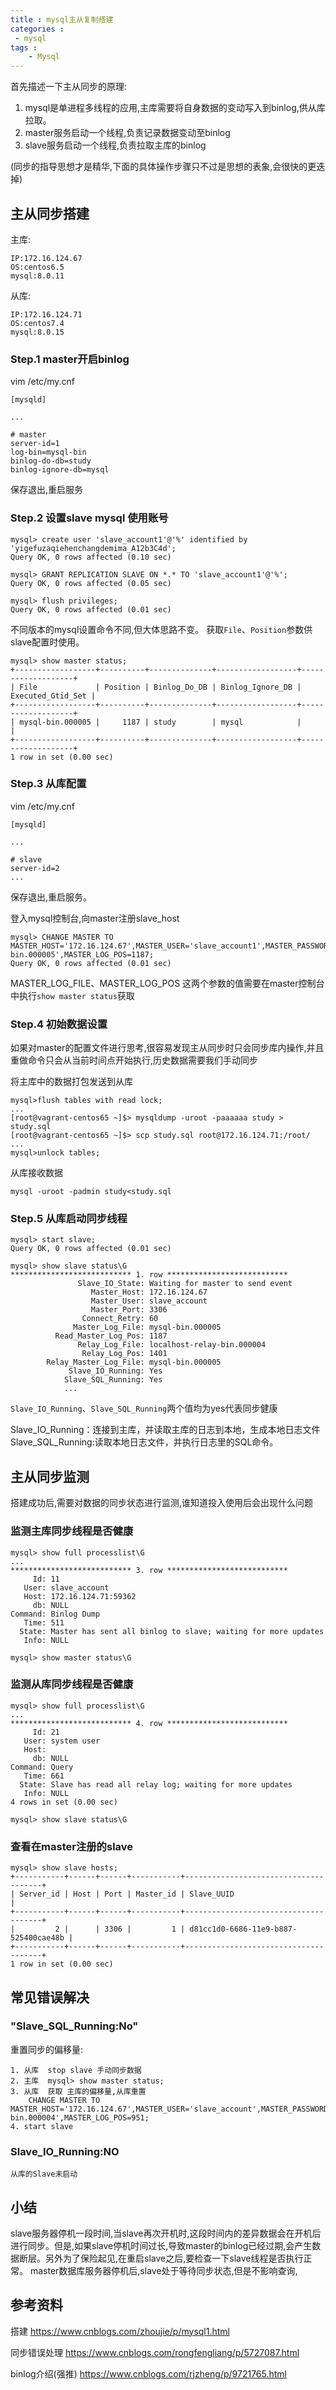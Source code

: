 ```yaml
---
title : mysql主从复制搭建
categories : 
 - mysql 
tags :
	- Mysql
---
```


首先描述一下主从同步的原理:

1. mysql是单进程多线程的应用,主库需要将自身数据的变动写入到binlog,供从库拉取。
1. master服务启动一个线程,负责记录数据变动至binlog
1. slave服务启动一个线程,负责拉取主库的binlog

(同步的指导思想才是精华,下面的具体操作步骤只不过是思想的表象,会很快的更迭掉)

## 主从同步搭建

主库:

	IP:172.16.124.67
	OS:centos6.5
	mysql:8.0.11

从库:

	IP:172.16.124.71
	OS:centos7.4
	mysql:8.0.15


### Step.1 master开启binlog

vim /etc/my.cnf

	[mysqld]

	...

	# master
	server-id=1
	log-bin=mysql-bin
	binlog-do-db=study
	binlog-ignore-db=mysql

保存退出,重启服务

### Step.2 设置slave mysql 使用账号


	mysql> create user 'slave_account1'@'%' identified by 'yigefuzaqiehenchangdemima_A12b3C4d';
	Query OK, 0 rows affected (0.10 sec)

	mysql> GRANT REPLICATION SLAVE ON *.* TO 'slave_account1'@'%';
	Query OK, 0 rows affected (0.05 sec)

	mysql> flush privileges;
	Query OK, 0 rows affected (0.01 sec)


不同版本的mysql设置命令不同,但大体思路不变。
获取`File`、`Position`参数供slave配置时使用。

	mysql> show master status;
	+------------------+----------+--------------+------------------+-------------------+
	| File             | Position | Binlog_Do_DB | Binlog_Ignore_DB | Executed_Gtid_Set |
	+------------------+----------+--------------+------------------+-------------------+
	| mysql-bin.000005 |     1187 | study        | mysql            |                   |
	+------------------+----------+--------------+------------------+-------------------+
	1 row in set (0.00 sec)


### Step.3 从库配置

vim /etc/my.cnf

	[mysqld]

	...

	# slave
	server-id=2
	...

保存退出,重启服务。

登入mysql控制台,向master注册slave_host

	mysql> CHANGE MASTER TO MASTER_HOST='172.16.124.67',MASTER_USER='slave_account1',MASTER_PASSWORD='yigefuzaqiehenchangdemima_A12b3C4d',MASTER_LOG_FILE='mysql-bin.000005',MASTER_LOG_POS=1187;
	Query OK, 0 rows affected (0.01 sec)

MASTER_LOG_FILE、MASTER_LOG_POS 这两个参数的值需要在master控制台中执行`show master status`获取

### Step.4 初始数据设置

如果对master的配置文件进行思考,很容易发现主从同步时只会同步库内操作,并且重做命令只会从当前时间点开始执行,历史数据需要我们手动同步

将主库中的数据打包发送到从库

	mysql>flush tables with read lock;
	...
	[root@vagrant-centos65 ~]$> mysqldump -uroot -paaaaaa study > study.sql
	[root@vagrant-centos65 ~]$> scp study.sql root@172.16.124.71:/root/
	...
	mysql>unlock tables;

从库接收数据

	mysql -uroot -padmin study<study.sql


### Step.5 从库启动同步线程

	mysql> start slave;
	Query OK, 0 rows affected (0.01 sec)

	mysql> show slave status\G
	*************************** 1. row ***************************
				   Slave_IO_State: Waiting for master to send event
					  Master_Host: 172.16.124.67
					  Master_User: slave_account
					  Master_Port: 3306
					Connect_Retry: 60
				  Master_Log_File: mysql-bin.000005
			  Read_Master_Log_Pos: 1187
				   Relay_Log_File: localhost-relay-bin.000004
					Relay_Log_Pos: 1401
			Relay_Master_Log_File: mysql-bin.000005
				 Slave_IO_Running: Yes
				Slave_SQL_Running: Yes
				...

`Slave_IO_Running`、`Slave_SQL_Running`两个值均为yes代表同步健康

Slave_IO_Running：连接到主库，并读取主库的日志到本地，生成本地日志文件
Slave_SQL_Running:读取本地日志文件，并执行日志里的SQL命令。


## 主从同步监测

搭建成功后,需要对数据的同步状态进行监测,谁知道投入使用后会出现什么问题

### 监测主库同步线程是否健康

	mysql> show full processlist\G
	...
	*************************** 3. row ***************************
		 Id: 11
	   User: slave_account
	   Host: 172.16.124.71:59362
		 db: NULL
	Command: Binlog Dump
	   Time: 511
	  State: Master has sent all binlog to slave; waiting for more updates
	   Info: NULL

	mysql> show master status\G

### 监测从库同步线程是否健康

	mysql> show full processlist\G
	...
	*************************** 4. row ***************************
		 Id: 21
	   User: system user
	   Host:
		 db: NULL
	Command: Query
	   Time: 661
	  State: Slave has read all relay log; waiting for more updates
	   Info: NULL
	4 rows in set (0.00 sec)

	mysql> show slave status\G

### 查看在master注册的slave

	mysql> show slave hosts;
	+-----------+------+------+-----------+--------------------------------------+
	| Server_id | Host | Port | Master_id | Slave_UUID                           |
	+-----------+------+------+-----------+--------------------------------------+
	|         2 |      | 3306 |         1 | d81cc1d0-6686-11e9-b887-525400cae48b |
	+-----------+------+------+-----------+--------------------------------------+
	1 row in set (0.00 sec)

## 常见错误解决

### "Slave_SQL_Running:No"

重置同步的偏移量:

	1. 从库  stop slave 手动同步数据
	2. 主库  mysql> show master status;
	3. 从库  获取 主库的偏移量,从库重置
		CHANGE MASTER TO MASTER_HOST='172.16.124.67',MASTER_USER='slave_account',MASTER_PASSWORD='aaaaaa',MASTER_LOG_FILE='mysql-bin.000004',MASTER_LOG_POS=951;
	4. start slave

### Slave_IO_Running:NO

	从库的Slave未启动

## 小结

slave服务器停机一段时间,当slave再次开机时,这段时间内的差异数据会在开机后进行同步。但是,如果slave停机时间过长,导致master的binlog已经过期,会产生数据断层。另外为了保险起见,在重启slave之后,要检查一下slave线程是否执行正常。
master数据库服务器停机后,slave处于等待同步状态,但是不影响查询,


## 参考资料

搭建 https://www.cnblogs.com/zhoujie/p/mysql1.html

同步错误处理 https://www.cnblogs.com/rongfengliang/p/5727087.html

binlog介绍(强推) https://www.cnblogs.com/rjzheng/p/9721765.html




